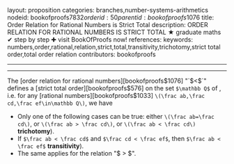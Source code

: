 layout: proposition
categories: branches,number-systems-arithmetics
nodeid: bookofproofs$7832
orderid: 50
parentid: bookofproofs$1076
title: Order Relation for Rational Numbers is Strict Total
description: ORDER RELATION FOR RATIONAL NUMBERS IS STRICT TOTAL &#9733; graduate maths &#10004; step by step &#10010; visit BookOfProofs now!
references: 
keywords: numbers,order,rational,relation,strict,total,transitivity,trichotomy,strict total order,total order relation
contributors: bookofproofs

---


---

The [order relation for rational numbers][bookofproofs$1076] "`$<$`" defines a [strict total order][bookofproofs$576] on the set `$\mathbb Q$` of , i.e. for any [rational numbers][bookofproofs$1033] `\(\frac ab,\frac cd,\frac ef\in\mathbb Q\)`, we have

* Only one of the following cases can be true: either `\(\frac ab=\frac cd\)`,  or `\(\frac ab > \frac cd\)`, or `\(\frac ab < \frac cd\)`  **trichotomy**).
* If `$\frac ab < \frac cd$` and `$\frac cd < \frac ef$`, then `$\frac ab < \frac ef$`  **transitivity**).
* The same applies for the relation "$ > $".
